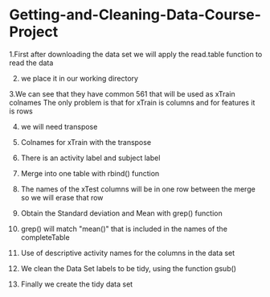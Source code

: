 # Getting-and-Cleaning-Data-Course-Project

1.First after downloading the data set we will apply the read.table function to read the data

2. we place it in our working directory

3.We can see that they have common 561 that will be used as xTrain colnames
The only problem is that for xTrain is columns and for features it is rows 

4. we will need transpose

5. Colnames for xTrain with the transpose 

6. There is an activity label and subject label

7. Merge into one table with rbind() function

8. The names of the xTest columns will be in one row between the merge so we will erase that row

9. Obtain the Standard deviation and Mean with grep() function 

10. grep() will match "mean()" that is included in the names of the completeTable

11. Use of descriptive activity names for the columns in the data set

12. We clean the Data Set labels to be tidy, using the function gsub()

13. Finally we create the tidy data set



